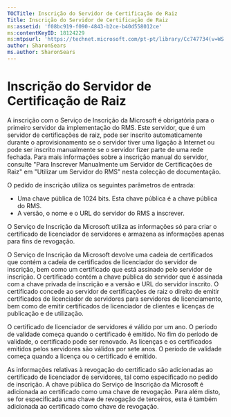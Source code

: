 ```yaml
---
TOCTitle: Inscrição do Servidor de Certificação de Raiz
Title: Inscrição do Servidor de Certificação de Raiz
ms:assetid: 'f08bc919-f090-4843-b2ce-b40d558012ce'
ms:contentKeyID: 18124229
ms:mtpsurl: 'https://technet.microsoft.com/pt-pt/library/Cc747734(v=WS.10)'
author: SharonSears
ms.author: SharonSears
---
```


Inscrição do Servidor de Certificação de Raiz
=============================================

A inscrição com o Serviço de Inscrição da Microsoft é obrigatória para o primeiro servidor da implementação do RMS. Este servidor, que é um servidor de certificações de raiz, pode ser inscrito automaticamente durante o aprovisionamento se o servidor tiver uma ligação à Internet ou pode ser inscrito manualmente se o servidor fizer parte de uma rede fechada. Para mais informações sobre a inscrição manual do servidor, consulte "Para Inscrever Manualmente um Servidor de Certificações de Raiz" em "Utilizar um Servidor do RMS" nesta colecção de documentação.

O pedido de inscrição utiliza os seguintes parâmetros de entrada:

-   Uma chave pública de 1024 bits. Esta chave pública é a chave pública do RMS.
-   A versão, o nome e o URL do servidor do RMS a inscrever.

O Serviço de Inscrição da Microsoft utiliza as informações só para criar o certificado de licenciador de servidores e armazena as informações apenas para fins de revogação.

O Serviço de Inscrição da Microsoft devolve uma cadeia de certificados que contém a cadeia de certificados de licenciador do servidor de inscrição, bem como um certificado que está assinado pelo servidor de inscrição. O certificado contém a chave pública do servidor que é assinada com a chave privada de inscrição e a versão e URL do servidor inscrito. O certificado concede ao servidor de certificações de raiz o direito de emitir certificados de licenciador de servidores para servidores de licenciamento, bem como de emitir certificados de licenciador de clientes e licenças de publicação e de utilização.

O certificado de licenciador de servidores é válido por um ano. O período de validade começa quando o certificado é emitido. No fim do período de validade, o certificado pode ser renovado. As licenças e os certificados emitidos pelos servidores são válidos por sete anos. O período de validade começa quando a licença ou o certificado é emitido.

As informações relativas à revogação do certificado são adicionadas ao certificado de licenciador de servidores, tal como especificado no pedido de inscrição. A chave pública do Serviço de Inscrição da Microsoft é adicionada ao certificado como uma chave de revogação. Para além disto, se for especificada uma chave de revogação de terceiros, esta é também adicionada ao certificado como chave de revogação.
